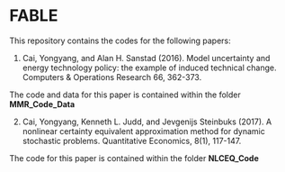 # FABLE

This repository contains the codes for the following papers:
1) Cai, Yongyang, and Alan H. Sanstad (2016). Model uncertainty and energy technology policy: the example of induced technical change. Computers & Operations Research 66, 362-373. 

The code and data for this paper is contained within the folder **MMR_Code_Data**

2) Cai, Yongyang, Kenneth L. Judd, and Jevgenijs Steinbuks (2017). A nonlinear certainty equivalent approximation method for dynamic stochastic problems. Quantitative Economics, 8(1), 117-147.

The code for this paper is contained within the folder **NLCEQ_Code**

